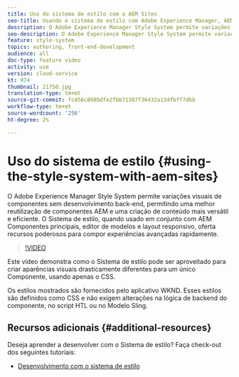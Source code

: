 ```yaml
---
title: Uso do sistema de estilo com a AEM Sites
seo-title: Usando o sistema de estilo com Adobe Experience Manager, AEM Sites
description: O Adobe Experience Manager Style System permite variações visuais de componentes sem desenvolvimento back-end, permitindo uma melhor reutilização de componentes AEM e uma criação de conteúdo mais versátil e eficiente. O Sistema de estilo, quando usado em conjunto com AEM Componentes principais, editor de modelos e layout responsivo, oferta recursos poderosos para compor experiências avançadas rapidamente.
seo-description: O Adobe Experience Manager Style System permite variações visuais de componentes sem desenvolvimento back-end, permitindo uma melhor reutilização de componentes AEM e uma criação de conteúdo mais versátil e eficiente. O Sistema de estilo, quando usado em conjunto com AEM Componentes principais, editor de modelos e layout responsivo, oferta recursos poderosos para compor experiências avançadas rapidamente.
feature: style-system
topics: authoring, front-end-development
audience: all
doc-type: feature video
activity: use
version: cloud-service
kt: 974
thumbnail: 21750.jpg
translation-type: tm+mt
source-git-commit: fc456c868bdfe2fbb71387f36432a134fbff7dbb
workflow-type: tm+mt
source-wordcount: '256'
ht-degree: 2%

---
```



# Uso do sistema de estilo {#using-the-style-system-with-aem-sites}

O Adobe Experience Manager Style System permite variações visuais de componentes sem desenvolvimento back-end, permitindo uma melhor reutilização de componentes AEM e uma criação de conteúdo mais versátil e eficiente. O Sistema de estilo, quando usado em conjunto com AEM Componentes principais, editor de modelos e layout responsivo, oferta recursos poderosos para compor experiências avançadas rapidamente.

>[!VIDEO](https://video.tv.adobe.com/v/21750/?quality=12&learn=on)

Este vídeo demonstra como o Sistema de estilo pode ser aproveitado para criar aparências visuais drasticamente diferentes para um único Componente, usando apenas o CSS.

Os estilos mostrados são fornecidos pelo aplicativo [](https://github.com/adobe/aem-guides-wknd)WKND. Esses estilos são definidos como CSS e não exigem alterações na lógica de backend do componente, no script HTL ou no Modelo Sling.

## Recursos adicionais {#additional-resources}

Deseja aprender a desenvolver com o Sistema de estilo? Faça check-out dos seguintes tutoriais:

* [Desenvolvimento com o sistema de estilo](https://experienceleague.adobe.com/docs/experience-manager-learn/getting-started-wknd-tutorial-develop/style-system.html)
